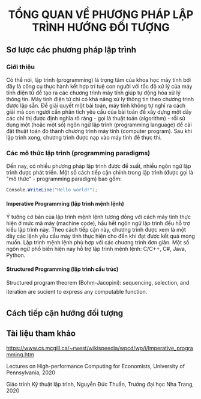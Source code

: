 <h1 align="center"> 
TỔNG QUAN VỀ PHƯƠNG PHÁP LẬP TRÌNH HƯỚNG ĐỐI TƯỢNG
</h1>

## Sơ lược các phương pháp lập trình
### Giới thiệu
Có thể nói, lập trình (programming) là trọng tâm của khoa học máy tính bởi đây là công cụ thực hành kết hợp trí tuệ con người với tốc độ xử lý của máy tính điện tử để tạo ra các chương trình máy tính giúp tự động hóa xử lý thông tin. Máy tính điện tử chỉ có khả năng xử lý thông tin theo chương trình được lập sẵn. Để giải quyết một bài toán, máy tính không tự nghĩ ra cách giải mà con người cần phân tích yêu cầu của bài toán để xây dựng một dãy các chỉ thị được định nghĩa rõ ràng - gọi là thuật toán (algorithm) - rồi sử dụng một (hoặc một số) ngôn ngữ lập trình (programming language) để cài đặt thuật toán đó thành chương trình máy tính (computer program). Sau khi lập trình xong, chương trình được nạp vào máy tính để thực thi. 

### Các mô thức lập trình (programming paradigms)
Đến nay, có nhiều phương pháp lập trình được đề xuất, nhiều ngôn ngữ lập trình được phát triển. Một số cách tiếp cận chính trong lập trình (được gọi là "mô thức" - programming paradigm) bao gồm: 
```C#
Console.WriteLine("Hello world!");
```

#### Imperative Programming (lập trình mệnh lệnh)
Ý tưởng cơ bản của lập trình mệnh lệnh tương đồng với cách máy tính thực hiện ở mức mã máy (machine code), hầu hết ngôn ngữ lập trình đều hỗ trợ kiểu lập trình này. Theo cách tiếp cận này, chương trình được xem là một dãy các lệnh yêu cầu máy tính thực hiện cho đến khi đạt được kết quả mong muốn. Lập trình mệnh lệnh phù hợp với các chương trình đơn giản. 
Một số ngôn ngữ phổ biến hiện nay hỗ trợ lập trình mệnh lệnh: C/C++, C#, Java, Python.

#### Structured Programming (lập trình cấu trúc)
Structured program theorem (Bohm-Jacopini): sequencing, selection, and iteration are sucient to
express any computable function.
 
## Cách tiếp cận hướng đối tượng

## Tài liệu tham khảo 
https://www.cs.mcgill.ca/~rwest/wikispeedia/wpcd/wp/i/Imperative_programming.htm

Lectures on High-performance Computing for Economists, University of Pennsylvania, 2020

Giáo trình Kỹ thuật lập trình, Nguyễn Đức Thuần, Trường đại học Nha Trang, 2020

